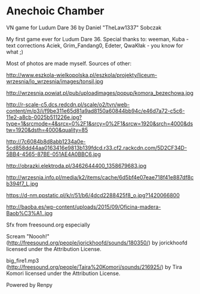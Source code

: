 # Anechoic Chamber
VN game for Ludum Dare 36 by Daniel "TheLaw1337" Sobczak

My first game ever for Ludum Dare 36.
Special thanks to:
weeman, Kuba - text corrections
Aciek, Grim_Fandang0, Edeter, QwaKłak - you know for what ;)

Most of photos are made myself. Sources of other:

http://www.eszkola-wielkopolska.pl/eszkola/projekty/liceum-wrzesnia/lo_wrzesnia/images/tonsil.jpg

http://wrzesnia.powiat.pl/pub/uploadimages/popup/komora_bezechowa.jpg

http://r-scale-c5.dcs.redcdn.pl/scale/o2/tvn/web-content/m/p3/i/f9be311e65d81a9ad8150a60844bb94c/e46d7a72-c5c6-11e2-a8cb-0025b511226e.jpg?type=1&srcmode=4&srcx=0%2F1&srcy=0%2F1&srcw=1920&srch=4000&dstw=1920&dsth=4000&quality=85

http://7c6084b8d8abb1234a0e-5cd858dd44aa0163416e9813b139fdcd.r33.cf2.rackcdn.com/5D2CF34D-5BB4-4565-87BE-051AE4A0BBC6.jpg

http://obrazki.elektroda.pl/3462644400_1358679683.jpg

http://wrzesnia.info.pl/media/k2/items/cache/6d5bf4e07eae718f41e887df8cb394f7_L.jpg

https://d-nm.ppstatic.pl/k/r/51/b6/4dcd2288425f8_o.jpg?1420066800

http://baoba.es/wp-content/uploads/2015/09/Oficina-madera-Baob%C3%A1..jpg


Sfx from freesound.org especially

Scream "Noooh!" (http://freesound.org/people/jorickhoofd/sounds/180350/) by jorickhoofd licensed under the Attribution License.

big_fire1.mp3 (http://freesound.org/people/Taira%20Komori/sounds/216925/) by Tira Komori licensed under the Attribution License.

Powered by Renpy
